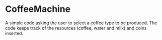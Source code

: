 # CoffeeMachine
A simple code asking the user to select a coffee type to be produced. The code keeps track of the resources (coffee, water and milk) and coins inserted. 
